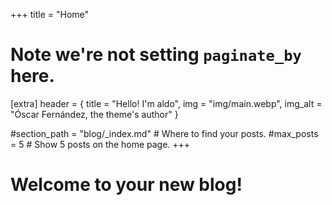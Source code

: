 +++
title = "Home"
# Note we're not setting `paginate_by` here.

[extra]
header = { title = "Hello! I'm aldo", img = "img/main.webp", img_alt = "Óscar Fernández, the theme's author" }

#section_path = "blog/_index.md"  # Where to find your posts.
#max_posts = 5  # Show 5 posts on the home page.
+++

# Welcome to your new blog!